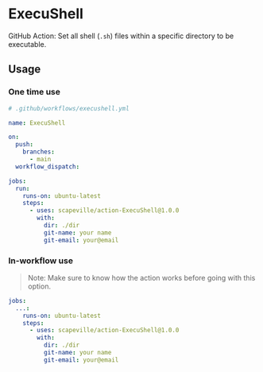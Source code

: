 # ExecuShell

GitHub Action: Set all shell (`.sh`) files within a specific directory to be executable.


## Usage

### One time use

```yml
# .github/workflows/execushell.yml

name: ExecuShell

on:
  push:
    branches:
      - main
  workflow_dispatch:

jobs:
  run:
    runs-on: ubuntu-latest
    steps:
      - uses: scapeville/action-ExecuShell@1.0.0
        with:
          dir: ./dir
          git-name: your name
          git-email: your@email
```

### In-workflow use

> Note: Make sure to know how the action works before going with this option.

```yml
jobs:
  ...:
    runs-on: ubuntu-latest
    steps:
      - uses: scapeville/action-ExecuShell@1.0.0
        with:
          dir: ./dir
          git-name: your name
          git-email: your@email
```